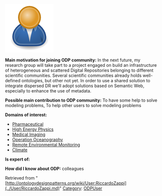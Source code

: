 [![Image:ODPUser.png](../images/a/a6/ODPUser.png)](../Image/ODPUser.png.md "Image:ODPUser.png")




  





__Main motivation for joining ODP community:__ In the next future, my research group will take part to a project engaged on build an infrastructure of heterogeneous and scattered Digital Repositories belonging to different scientific communities. Several scientific communities already holds well-defined ontologies, but other not yet. In order to use a shared solution to integrate dispersed DR we'll adopt solutions based on Semantic Web, especially to enhance the use of metadata.


__Possible main contribution to ODP community:__ To have some help to solve modeling problems, To help other users to solve modeling problems


__Domains of interest:__



* [Pharmaceutical](../Community/Pharmaceutical.md "Community:Pharmaceutical")
* [High Energy Physics](http://ontologydesignpatterns.org/wiki/index.php?title=Community:High_Energy_Physics&action=edit&redlink=1 "Community:High Energy Physics (not yet written)")
* [Medical Imaging](http://ontologydesignpatterns.org/wiki/index.php?title=Community:Medical_Imaging&action=edit&redlink=1 "Community:Medical Imaging (not yet written)")
* [Operation Oceanography](http://ontologydesignpatterns.org/wiki/index.php?title=Community:Operation_Oceanography&action=edit&redlink=1 "Community:Operation Oceanography (not yet written)")
* [Remote Environmental Monitoring](http://ontologydesignpatterns.org/wiki/index.php?title=Community:Remote_Environmental_Monitoring&action=edit&redlink=1 "Community:Remote Environmental Monitoring (not yet written)")
* [Climate](http://ontologydesignpatterns.org/wiki/index.php?title=Community:Climate&action=edit&redlink=1 "Community:Climate (not yet written)")


__Is expert of:__


  

__How did I know about ODP:__ colleagues






Retrieved from "[http://ontologydesignpatterns.org/wiki/User:RiccardoZappi](../User/RiccardoZappi.md)"
 [Category](http://ontologydesignpatterns.org/wiki/Special:Categories "Special:Categories"): [ODPUser](../Category/ODPUser.md "Category:ODPUser")